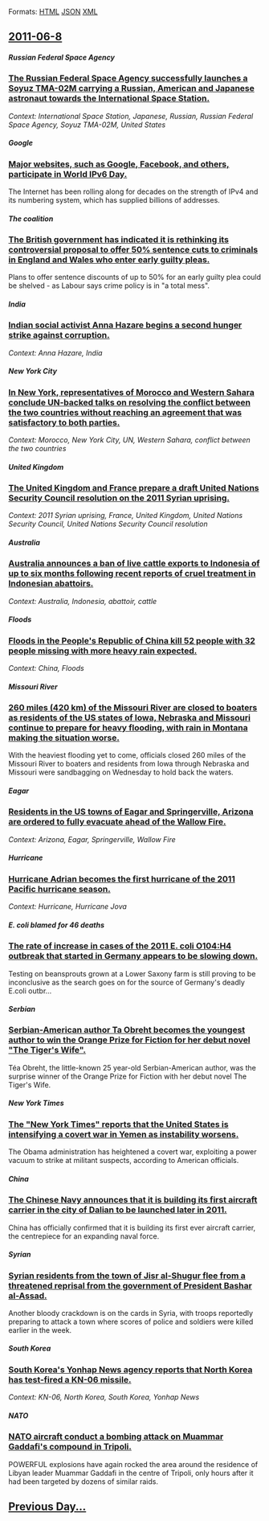 
Formats: [HTML](2011/06/8/index.html)  [JSON](2011/06/8/index.json)  [XML](2011/06/8/index.xml)  

## [2011-06-8](/news/2011/06/8/index.md)

##### Russian Federal Space Agency
### [The Russian Federal Space Agency successfully launches a Soyuz TMA-02M carrying a Russian, American and Japanese astronaut towards the International Space Station. ](/news/2011/06/8/the-russian-federal-space-agency-successfully-launches-a-soyuz-tma-02m-carrying-a-russian-american-and-japanese-astronaut-towards-the-inter.md)
_Context: International Space Station, Japanese, Russian, Russian Federal Space Agency, Soyuz TMA-02M, United States_

##### Google
### [Major websites, such as Google, Facebook, and others, participate in World IPv6 Day. ](/news/2011/06/8/major-websites-such-as-google-facebook-and-others-participate-in-world-ipv6-day.md)
The Internet has been rolling along for decades on the strength of IPv4 and its numbering system, which has supplied billions of addresses. 

##### The coalition
### [The British government has indicated it is rethinking its controversial proposal to offer 50% sentence cuts to criminals in England and Wales who enter early guilty pleas. ](/news/2011/06/8/the-british-government-has-indicated-it-is-rethinking-its-controversial-proposal-to-offer-50-sentence-cuts-to-criminals-in-england-and-wale.md)
Plans to offer sentence discounts of up to 50% for an early guilty plea could be shelved - as Labour says crime policy is in &quot;a total mess&quot;.

##### India
### [Indian social activist Anna Hazare begins a second hunger strike against corruption. ](/news/2011/06/8/indian-social-activist-anna-hazare-begins-a-second-hunger-strike-against-corruption.md)
_Context: Anna Hazare, India_

##### New York City
### [In New York, representatives of Morocco and Western Sahara conclude UN-backed talks on resolving the conflict between the two countries without reaching an agreement that was satisfactory to both parties. ](/news/2011/06/8/in-new-york-representatives-of-morocco-and-western-sahara-conclude-un-backed-talks-on-resolving-the-conflict-between-the-two-countries-with.md)
_Context: Morocco, New York City, UN, Western Sahara, conflict between the two countries_

##### United Kingdom
### [The United Kingdom and France prepare a draft United Nations Security Council resolution on the 2011 Syrian uprising. ](/news/2011/06/8/the-united-kingdom-and-france-prepare-a-draft-united-nations-security-council-resolution-on-the-2011-syrian-uprising.md)
_Context: 2011 Syrian uprising, France, United Kingdom, United Nations Security Council, United Nations Security Council resolution_

##### Australia
### [Australia announces a ban of live cattle exports to Indonesia of up to six months following recent reports of cruel treatment in Indonesian abattoirs. ](/news/2011/06/8/australia-announces-a-ban-of-live-cattle-exports-to-indonesia-of-up-to-six-months-following-recent-reports-of-cruel-treatment-in-indonesian.md)
_Context: Australia, Indonesia, abattoir, cattle_

##### Floods
### [Floods in the People's Republic of China kill 52 people with 32 people missing with more heavy rain expected. ](/news/2011/06/8/floods-in-the-people-s-republic-of-china-kill-52-people-with-32-people-missing-with-more-heavy-rain-expected.md)
_Context: China, Floods_

##### Missouri River
### [260 miles (420 km) of the Missouri River are closed to boaters as residents of the US states of Iowa, Nebraska and Missouri continue to prepare for heavy flooding, with rain in Montana making the situation worse. ](/news/2011/06/8/260-miles-420-km-of-the-missouri-river-are-closed-to-boaters-as-residents-of-the-us-states-of-iowa-nebraska-and-missouri-continue-to-prep.md)
With the heaviest flooding yet to come, officials closed 260 miles of the Missouri River to boaters and residents from Iowa through Nebraska and Missouri were sandbagging on Wednesday to hold back the waters.

##### Eagar
### [Residents in the US towns of Eagar and Springerville, Arizona are ordered to fully evacuate ahead of the Wallow Fire. ](/news/2011/06/8/residents-in-the-us-towns-of-eagar-and-springerville-arizona-are-ordered-to-fully-evacuate-ahead-of-the-wallow-fire.md)
_Context: Arizona, Eagar, Springerville, Wallow Fire_

##### Hurricane
### [Hurricane Adrian becomes the first hurricane of the 2011 Pacific hurricane season. ](/news/2011/06/8/hurricane-adrian-becomes-the-first-hurricane-of-the-2011-pacific-hurricane-season.md)
_Context: Hurricane, Hurricane Jova_

##### E. coli blamed for 46 deaths
### [The rate of increase in cases of the 2011 E. coli O104:H4 outbreak that started in Germany appears to be slowing down. ](/news/2011/06/8/the-rate-of-increase-in-cases-of-the-2011-e-coli-o104-h4-outbreak-that-started-in-germany-appears-to-be-slowing-down.md)
Testing on beansprouts grown at a Lower Saxony farm is still proving to be inconclusive as the search goes on for the source of Germany&#39;s deadly E.coli outbr...

##### Serbian
### [Serbian-American author Ta Obreht becomes the youngest author to win the Orange Prize for Fiction for her debut novel "The Tiger's Wife". ](/news/2011/06/8/serbian-american-author-tea-obreht-becomes-the-youngest-author-to-win-the-orange-prize-for-fiction-for-her-debut-novel-the-tiger-s-wife.md)
T&eacute;a Obreht, the little-known 25 year-old Serbian-American author, was the surprise winner of the Orange Prize for Fiction with her debut novel The Tiger&#039;s Wife.

##### New York Times
### [The "New York Times" reports that the United States is intensifying a covert war in Yemen as instability worsens. ](/news/2011/06/8/the-new-york-times-reports-that-the-united-states-is-intensifying-a-covert-war-in-yemen-as-instability-worsens.md)
The Obama administration has heightened a covert war, exploiting a power vacuum to strike at militant suspects, according to American officials.

##### China
### [The Chinese Navy announces that it is building its first aircraft carrier in the city of Dalian to be launched later in 2011. ](/news/2011/06/8/the-chinese-navy-announces-that-it-is-building-its-first-aircraft-carrier-in-the-city-of-dalian-to-be-launched-later-in-2011.md)
China has officially confirmed that it is building its first ever aircraft carrier, the centrepiece for an expanding naval force.

##### Syrian
### [Syrian residents from the town of Jisr al-Shugur flee from a threatened reprisal from the government of President Bashar al-Assad. ](/news/2011/06/8/syrian-residents-from-the-town-of-jisr-al-shugur-flee-from-a-threatened-reprisal-from-the-government-of-president-bashar-al-assad.md)
Another bloody crackdown is on the cards in Syria, with troops reportedly preparing to attack a town where scores of police and soldiers were killed earlier in the week.

##### South Korea
### [South Korea's Yonhap News agency reports that North Korea has test-fired a KN-06 missile. ](/news/2011/06/8/south-korea-s-yonhap-news-agency-reports-that-north-korea-has-test-fired-a-kn-06-missile.md)
_Context: KN-06, North Korea, South Korea, Yonhap News_

##### NATO
### [NATO aircraft conduct a bombing attack on Muammar Gaddafi's compound in Tripoli. ](/news/2011/06/8/nato-aircraft-conduct-a-bombing-attack-on-muammar-gaddafi-s-compound-in-tripoli.md)
POWERFUL explosions have again rocked the area around the residence of Libyan leader Muammar Gaddafi in the centre of Tripoli, only hours after it had been targeted by dozens of similar raids.

## [Previous Day...](/news/2011/06/7/index.md)

